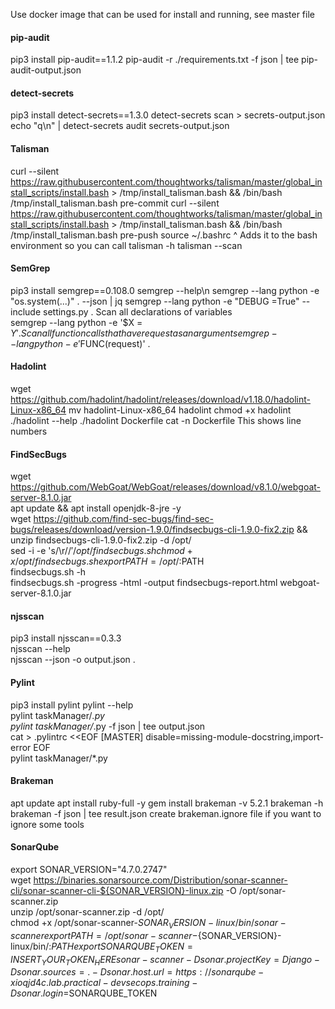Use docker image that can be used for install and running, see master file

#### pip-audit
pip3 install pip-audit==1.1.2 
pip-audit -r ./requirements.txt -f json | tee pip-audit-output.json 

#### detect-secrets
pip3 install detect-secrets==1.3.0 
detect-secrets scan > secrets-output.json 
echo "q\n" | detect-secrets audit secrets-output.json 
 
#### Talisman
curl --silent https://raw.githubusercontent.com/thoughtworks/talisman/master/global_install_scripts/install.bash > /tmp/install_talisman.bash && /bin/bash /tmp/install_talisman.bash pre-commit 
curl --silent https://raw.githubusercontent.com/thoughtworks/talisman/master/global_install_scripts/install.bash > /tmp/install_talisman.bash && /bin/bash /tmp/install_talisman.bash pre-push 
source ~/.bashrc 
^ Adds it to the bash environment so you can call talisman -h 
talisman --scan 

#### SemGrep
pip3 install semgrep==0.108.0
semgrep --help\n
semgrep --lang python -e "os.system(...)" . --json | jq 
semgrep --lang python -e "DEBUG =True" --include settings.py . 
Scan all declarations of variables  
semgrep --lang python -e '$X = $Y' .
Scan all function calls that have request as an argument 
semgrep --lang python -e '$FUNC(request)' . 

#### Hadolint
wget https://github.com/hadolint/hadolint/releases/download/v1.18.0/hadolint-Linux-x86_64 
mv hadolint-Linux-x86_64 hadolint 
chmod +x hadolint 
./hadolint --help 
./hadolint Dockerfile 
cat -n Dockerfile This shows line numbers

#### FindSecBugs
wget https://github.com/WebGoat/WebGoat/releases/download/v8.1.0/webgoat-server-8.1.0.jar  
apt update && apt install openjdk-8-jre -y  
wget https://github.com/find-sec-bugs/find-sec-bugs/releases/download/version-1.9.0/findsecbugs-cli-1.9.0-fix2.zip && unzip findsecbugs-cli-1.9.0-fix2.zip -d /opt/  
sed -i -e 's/\r$//' /opt/findsecbugs.sh  
chmod +x /opt/findsecbugs.sh  
export PATH=/opt/:$PATH  
findsecbugs.sh -h  
findsecbugs.sh -progress -html -output findsecbugs-report.html webgoat-server-8.1.0.jar 

#### njsscan
pip3 install njsscan==0.3.3  
njsscan --help  
njsscan --json -o output.json .  

#### Pylint
pip3 install pylint
pylint --help  
pylint taskManager/*.py  
pylint taskManager/*.py -f json | tee output.json  
cat > .pylintrc <<EOF
[MASTER]
disable=missing-module-docstring,import-error
EOF  
pylint taskManager/*.py  

#### Brakeman
apt update
apt install ruby-full -y
gem install brakeman -v 5.2.1
brakeman -h
brakeman -f json | tee result.json
create brakeman.ignore file if you want to ignore some tools

#### SonarQube
export SONAR_VERSION="4.7.0.2747"  
wget https://binaries.sonarsource.com/Distribution/sonar-scanner-cli/sonar-scanner-cli-${SONAR_VERSION}-linux.zip -O /opt/sonar-scanner.zip  
unzip /opt/sonar-scanner.zip -d /opt/  
chmod +x /opt/sonar-scanner-${SONAR_VERSION}-linux/bin/sonar-scanner  
export PATH=/opt/sonar-scanner-${SONAR_VERSION}-linux/bin/:$PATH  
export SONARQUBE_TOKEN=INSERT_YOUR_TOKEN_HERE  
sonar-scanner -Dsonar.projectKey=Django -Dsonar.sources=. -Dsonar.host.url=https://sonarqube-xioqjd4c.lab.practical-devsecops.training -Dsonar.login=$SONARQUBE_TOKEN  





